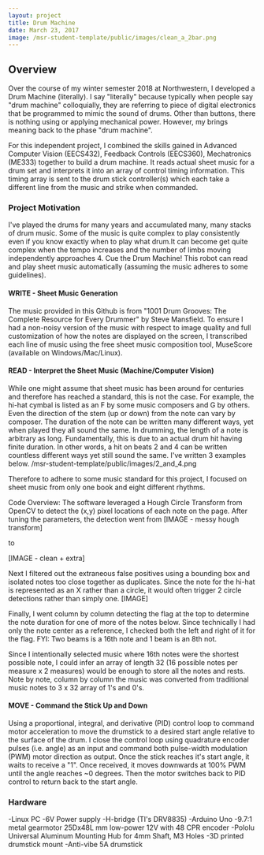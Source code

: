 ```yaml
---
layout: project
title: Drum Machine
date: March 23, 2017
image: /msr-student-template/public/images/clean_a_2bar.png
---
```


## Overview
Over the course of my winter semester 2018 at Northwestern, I developed a Drum Machine (literally). I say "literally" because typically when people say "drum machine" colloquially, they are referring to piece of digital electronics that be programmed to mimic the sound of drums. Other than buttons, there is nothing using or applying mechanical power. However, my brings meaning back to the phase "drum machine".

For this independent project, I combined the skills gained in Advanced Computer Vision (EECS432), Feedback Controls (EECS360), Mechatronics (ME333) together to build a drum machine. It reads actual sheet music for a drum set and interprets it into an array of control timing information. This timing array is sent to the drum stick controller(s) which each take a different line from the music and strike when commanded.

### Project Motivation
I've played the drums for many years and accumulated many, many stacks of drum music. Some of the music is quite complex to play consistently even if you know exactly when to play what drum.It can become get quite complex when the tempo increases and the number of limbs moving independently approaches 4. Cue the Drum Machine! This robot can read and play sheet music automatically (assuming the music adheres to some guidelines).

#### WRITE - Sheet Music Generation
The music provided in this Github is from "1001 Drum Grooves: The Complete Resource for Every Drummer" by Steve Mansfield. To ensure I had a non-noisy version of the music with respect to image quality and full customization of how the notes are displayed on the screen, I transcribed each line of music using the free sheet music composition tool, MuseScore (available on Windows/Mac/Linux).


#### READ - Interpret the Sheet Music (Machine/Computer Vision)
While one might assume that sheet music has been around for centuries and therefore has reached a standard, this is not the case. For example, the hi-hat cymbal is listed as an F by some music composers and G by others. Even the direction of the stem (up or down) from the note can vary by composer. The duration of the note can be written many different ways, yet when played they all sound the same. In drumming, the length of a note is arbitrary as long. Fundamentally, this is due to an actual drum hit having finite duration. In other words, a hit on beats 2 and 4 can be written countless different ways yet still sound the same. I've written 3 examples below.
/msr-student-template/public/images/2_and_4.png

Therefore to adhere to some music standard for this project, I focused on sheet music from only one book and eight different rhythms.

Code Overview: The software leveraged a Hough Circle Transform from OpenCV to detect the (x,y) pixel locations of each note on the page. After tuning the parameters, the detection went from
[IMAGE - messy hough transform]

to

[IMAGE - clean + extra]

Next I filtered out the extraneous false positives using a bounding box and isolated notes too close together as duplicates. Since the note for the hi-hat is represented as an X rather than a circle, it would often trigger 2 circle detections rather than simply one.
[IMAGE]

Finally, I went column by column detecting the flag at the top to determine the note duration for one of more of the notes below. Since technically I had only the note center as a reference, I checked both the left and right of it for the flag. FYI: Two beams is a 16th note and 1 beam is an 8th not.

Since I intentionally selected music where 16th notes were the shortest possible note, I could infer an array of length 32 (16 possible notes per measure x 2 measures) would be enough to store all the notes and rests. Note by note, column by column the music was converted from traditional music notes to 3 x 32 array of 1's and 0's.

#### MOVE - Command the Stick Up and Down
Using a proportional, integral, and derivative (PID) control loop to command motor acceleration to move the drumstick to a desired start angle relative to the surface of the drum. I close the control loop using quadrature encoder pulses (i.e. angle) as an input and command both pulse-width modulation (PWM) motor direction as output. Once the stick reaches it's start angle, it waits to receive a "1". Once received, it moves downwards at 100% PWM until the angle reaches ~0 degrees. Then the motor switches back to PID control to return back to the start angle.

### Hardware
-Linux PC
-6V Power supply
-H-bridge (TI's  DRV8835)
-Arduino Uno
-9.7:1 metal gearmotor 25Dx48L mm low-power 12V with 48 CPR encoder
-Pololu Universal Aluminum Mounting Hub for 4mm Shaft, M3 Holes
-3D printed drumstick mount
-Anti-vibe 5A drumstick
